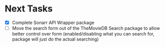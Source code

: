 # Next Tasks

- [x] Complete Sonarr API Wrapper package
- [ ] Move the search form out of the TheMovieDB Search package to allow better control over form (enabled/disabling what you can search for, package will just do the actual searching)
